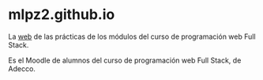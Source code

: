 # mlpz2.github.io
La <a href="https://mlpz2.github.io/MoodlePracticasOld/inicio.html">web</a> de las prácticas de los módulos del curso de programación web Full Stack. 

Es el Moodle de alumnos del curso de programación web Full Stack, de Adecco. 

